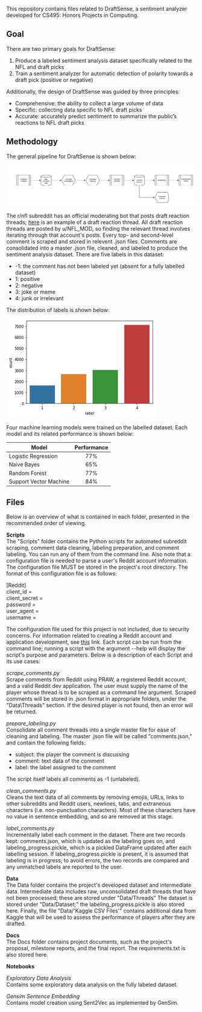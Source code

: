 This repository contains files related to DraftSense, a sentiment analyzer developed for CS495: Honors Projects in Computing.

## Goal  
There are two primary goals for DraftSense:

1. Produce a labeled sentiment analysis dataset specifically related to the NFL and draft picks  
2. Train a sentiment analyzer for automatic detection of polarity towards a draft pick (positive or negative)  

Additionally, the design of DraftSense was guided by three principles:

* Comprehensive: the ability to collect a large volume of data  
* Specific: collecting data specific to NFL draft picks  
* Accurate: accurately predict sentiment to summarize the public’s reactions to NFL draft picks  


## Methodology  
The general pipeline for DraftSense is shown below:

![Processing Pipeline](https://github.com/jonwiseman/DraftSense/blob/master/Docs/Images/DraftSense.png?raw=true)

The r/nfl subreddit has an official moderating bot that posts draft reaction threads;  [here](https://www.reddit.com/r/nfl/comments/8flkos/round_5_pick_4_shaquem_griffin_olb_central/) is an example of a draft reaction thread.  All draft reaction threads are posted by u/NFL_MOD, so finding the relevant thread involves iterating through that account's posts.  Every top- and second-level comment is scraped and stored in relevent .json files.  Comments are consolidated into a master .json file, cleaned, and labeled to produce the sentiment analysis dataset.  There are five labels in this dataset:

* -1: the comment has not been labeled yet (absent for a fully labelled dataset)  
* 1: positive  
* 2: negative  
* 3: joke or meme  
* 4: junk or irrelevant  

The distribution of labels is shown below:

![Label Distribution](https://github.com/jonwiseman/DraftSense/blob/master/Docs/Images/labels.png?raw=true)

Four machine learning models were trained on the labelled dataset.  Each model and its related performance is shown below:

| Model | Performance | 
| ------------- |:-------------:|
| Logistic Regression | 77% |
| Naive Bayes | 65% |
| Random Forest | 77% |
| Support Vector Machine | 84% |

## Files  
Below is an overview of what is contained in each folder, presented in the recommended order of viewing.

**Scripts**  
The "Scripts" folder contains the Python scripts for automated subreddit scraping, comment data cleaning, labeling preparation, and comment labeling.  You can run any of them from the command line.  Also note that a configuration file is needed to parse a user's Reddit account information.  The configuration file MUST be stored in the project's root directory.  The format of this configuration file is as follows:  

[Reddit]  
client_id =  
client_secret =   
password =   
user_agent =   
username =   

The configuration file used for this project is not included, due to security concerns.  For information related to creating a Reddit account and application development, see [this](https://www.reddithelp.com/en) link.  Each script can be run from the command line; running a script with the argument --help will display the script's purpose and parameters.  Below is a description of each Script and its use cases:  

*scrape_comments.py*  
Scrape comments from Reddit using PRAW, a registered Reddit account, and a valid Reddit dev application.  The user must supply the name of the player whose thread is to be scraped as a command line argument.  Scraped comments will be stored in .json format in appropriate folders, under the "Data\Threads" section.  If the desired player is not found, then an error will be returned.

*prepare_labeling.py*  
Consolidate all comment threads into a single master file for ease of cleaning and labeling.  The master .json file will be called "comments.json," and contain the following fields:

* subject: the player the comment is discussing  
* comment: text data of the comment  
* label: the label assigned to the comment

The script itself labels all comments as -1 (unlabeled).  

*clean_comments.py*  
Cleans the text data of all comments by removing emojis, URLs, links to other subreddits and Reddit users, newlines, tabs, and extraneous characters (i.e. non-punctuation characters).  Most of these characters have no value in sentence embedding, and so are removed at this stage.  

*label_comments.py*  
Incrementally label each comment in the dataset.  There are two records kept: comments.json, which is updated as the labeling goes on, and labeling_progress.pickle, which is a pickled DataFrame updated after each labelling session.  If labeling_progress.pickle is present, it is assumed that labeling is in progress; to avoid errors, the two records are compared and any unmatched labels are reported to the user.

**Data**  
The Data folder contains the project's developed dataset and intermediate data.  Intermediate data includes raw, unconsolidated draft threads that have not been processed; these are stored under "Data/Threads"  The dataset is stored under "Data/Dataset;" the labeling_progress.pickle is also stored here.  Finally, the file "Data/'Kaggle CSV Files'" contains additional data from Kaggle that will be used to assess the performance of players after they are drafted.

**Docs**  
The Docs folder contains project documents, such as the project's proposal, milestone reports, and the final report.  The requirements.txt is also stored here.  

**Notebooks**  

*Exploratory Data Analysis*  
Contains some exploratory data analysis on the fully labeled dataset.

*Gensim Sentence Embedding*  
Contains model creation using Sent2Vec as implemented by GenSim.
